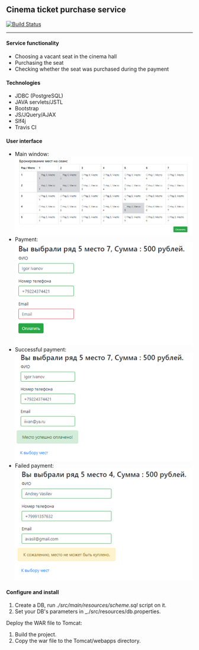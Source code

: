 ## Cinema ticket purchase service  
[![Build Status](https://travis-ci.com/amasterenko/job4j_cinema.svg?branch=master)](https://travis-ci.com/amasterenko/job4j_cinema)  

___
#### Service functionality
- Choosing a vacant seat in the cinema hall    
- Purchasing the seat  
- Checking whether the seat was purchased during the payment     

#### Technologies  
- JDBC (PostgreSQL)
- JAVA servlets/JSTL
- Bootstrap
- JS/JQuery/AJAX
- Slf4j
- Travis CI

#### User interface
- Main window:  
![ScreenShot](images/index.PNG)
- Payment:  
![ScreenShot](images/payment1.PNG) 
- Successful payment:  
![ScreenShot](images/payment2.PNG)  
- Failed payment:  
![ScreenShot](images/payment3.PNG)  

#### Configure and install
1. Create a DB, run _./src/main/resources/scheme.sql_ script on it.  
2. Set your DB's parameters in _./src/resources/db.properties.

Deploy the WAR file to Tomcat:
1. Build the project.
2. Copy the war file to the Tomcat/webapps directory. 
